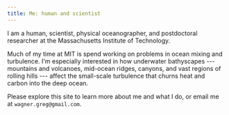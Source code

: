 ```yaml
---
title: Me: human and scientist
---
```


I am a human, scientist, physical oceanographer, and postdoctoral researcher at the
Massachusetts Institute of Technology.  

Much of my time at MIT is spend working on problems in ocean mixing and turbulence.
I'm especially interested in how underwater bathyscapes --- mountains and volcanoes, 
mid-ocean ridges, canyons, and vast regions of rolling hills --- affect the small-scale
turbulence that churns heat and carbon into the deep ocean.

Please explore this site to learn more about
me and what I do, or email me at `wagner.greg@gmail.com`.
